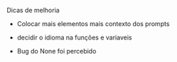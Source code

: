 Dicas de melhoria

- Colocar mais elementos mais contexto dos prompts

- decidir o idioma na funções e variaveis

- Bug do None foi percebido